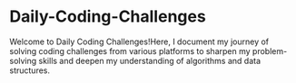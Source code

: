 # Daily-Coding-Challenges
Welcome to Daily Coding Challenges!Here, I document my journey of solving coding challenges from various platforms to sharpen my problem-solving skills and deepen my understanding of algorithms and data structures.
